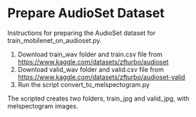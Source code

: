 # Prepare AudioSet Dataset

Instructions for preparing the AudioSet dataset for train_mobilenet_on_audioset.py.

1. Download train_wav folder and train.csv file from https://www.kaggle.com/datasets/zfturbo/audioset
2. Download valid_wav folder and valid.csv file from https://www.kaggle.com/datasets/zfturbo/audioset-valid
3. Run the script convert_to_melspectogram.py

The scripted creates two folders, train_jpg and valid_jpg, with melspectogram images.